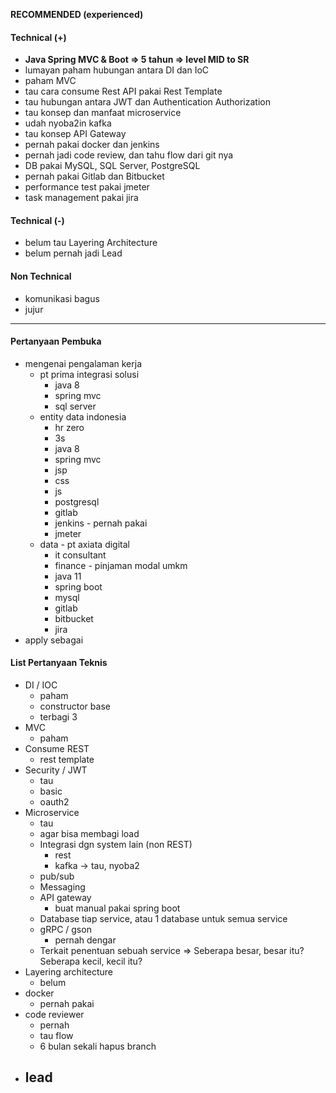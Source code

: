**RECOMMENDED (experienced)**
#### Technical (+) 

- **Java Spring MVC & Boot => 5 tahun => level MID to SR**  
- lumayan paham hubungan antara DI dan IoC
- paham MVC
- tau cara consume Rest API pakai Rest Template
- tau hubungan antara JWT dan Authentication Authorization
- tau konsep dan manfaat microservice
- udah nyoba2in kafka
- tau konsep API Gateway
- pernah pakai docker dan jenkins
- pernah jadi code review, dan tahu flow dari git nya
- DB pakai MySQL, SQL Server, PostgreSQL
- pernah pakai Gitlab dan Bitbucket
- performance test pakai jmeter
- task management pakai jira

#### Technical (-)  

- belum tau Layering Architecture
- belum pernah jadi Lead

#### Non Technical  

- komunikasi bagus
- jujur

---

#### Pertanyaan Pembuka

- mengenai pengalaman kerja  
	- pt prima integrasi solusi
		- java 8
		- spring mvc
		- sql server
	- entity data indonesia
		- hr zero
		- 3s
		- java 8
		- spring mvc
		- jsp
		- css
		- js
		- postgresql
		- gitlab
		- jenkins - pernah pakai
		- jmeter
	- data - pt axiata digital
		- it consultant
		- finance - pinjaman modal umkm
		- java 11
		- spring boot
		- mysql
		- gitlab
		- bitbucket
		- jira
- apply sebagai


#### List Pertanyaan Teknis

- DI / IOC
	- paham
	- constructor base
	- terbagi 3
- MVC
	- paham
- Consume REST
	- rest template
- Security / JWT
	- tau
	- basic
	- oauth2
- Microservice
	- tau
	- agar bisa membagi load
	- Integrasi dgn system lain (non REST)
		- rest
		- kafka -> tau, nyoba2
	- pub/sub
	- Messaging
	- API gateway
		- buat manual pakai spring boot
	- Database tiap service, atau 1 database untuk semua service
	- gRPC / gson
		- pernah dengar
	- Terkait penentuan sebuah service => Seberapa besar, besar itu? Seberapa kecil, kecil itu?
- Layering architecture
	- belum
- docker
	- pernah pakai
- code reviewer
	- pernah
	- tau flow
	- 6 bulan sekali hapus branch
- lead
	- 